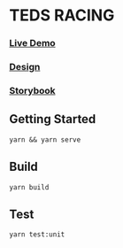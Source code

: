 # TEDS RACING

### [Live Demo](https://teds-racing.netlify.app)

### [Design](https://www.figma.com/file/sJqRwQ6mppivBR5WAYZnrN/Teds-Betting?node-id=0%3A1)

### [Storybook](https://main--60e7fdffcb3568003e49b828.chromatic.com/)


## Getting Started

```
yarn && yarn serve
```

## Build

```
yarn build
```

## Test
```
yarn test:unit
```
